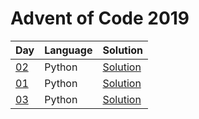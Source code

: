 # Advent of Code 2019

| Day | Language | Solution |
| --- | -------- | -------- |
| [02](https://adventofcode.com/2019/day/02) | Python | [Solution](./02) |
| [01](https://adventofcode.com/2019/day/01) | Python | [Solution](./01) |
| [03](https://adventofcode.com/2019/day/03) | Python | [Solution](./03) |
